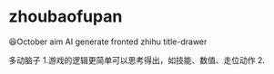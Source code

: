 # zhoubaofupan
😆October aim
    AI generate fronted
    zhihu title-drawer

多动脑子
    1.游戏的逻辑更简单可以思考得出，如技能、数值、走位动作
    2.
